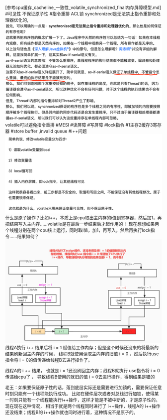 ##
[参考cpu缓存_cacheline_一致性_volatile_synchronized_final内存屏障模型.md]
#可见性
不保证原子性
#指令重排
ACL锁
synchronized是无法禁止指令重排和处理器优化的,
![](.z_volatile问题清单_images/248fe718.png)
[](https://www.zhihu.com/question/337265532/answer/1608630710)
volatile可以避免指令重排
#MESI
#读屏障
#写屏障
#lock指令
#1主存2缓存3寄存器
#store buffer ,invalid queue
#i++问题
![](.z_volatile问题清单_images/68cd9d99.png)
[](https://www.zhihu.com/question/329746124/answer/718600236)
什么是原子操作？比如i++，本质上是cpu取出主内存的i值到寄存器，然后加1，再把结果写入主内存……volatile是在最后一步结束后才起作用的！
现在想想如果两个线程分别在两个cpu核上运行，同时取i值，加1，再写入，然后再执行lock指令……结果如何？
[](https://www.zhihu.com/question/329746124/answer/2301235237)
![](.z_volatile问题清单_images/dfb16818.png)
线程A执行 i++ 结果后将 i = 1 赋值给工作内存；但是这个时候还没来的将最新的结果刷新回主内存的时候，
线程B就使用读取主内存的旧值 i = 0 ，然后执行use指令将 i = 0的值传递给线程B去进行操作了。

线程A的 i ++ 结果， 也就是 i = 1还没刷回主内存；线程B就执行 use指令将 i = 0传递给cpu了 ，
导致线程B使用的就旧的值 i = 0去进行操作，得到结果是错的


老王：如果要保证原子性的话，落到底层实际还是需要进行加锁的，需要保证任意时刻只能有一个线程能执行成功。
比如在硬件层次或者对总线进行加锁，使得某一时刻只能有一个线程能执行i++操作，这样才能是不被中断的，才是原子性的。现在现在这种情况，
相当于就是两个线程同时进行了 i++操作，线程A的 i++操作还没结束；线程B的 i++操作就也同时进行着，这种情况不是原子的。

